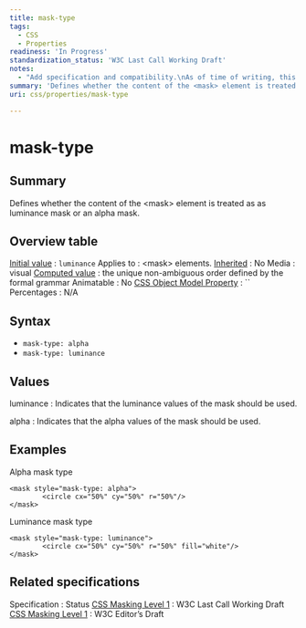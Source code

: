 ```yaml
---
title: mask-type
tags:
  - CSS
  - Properties
readiness: 'In Progress'
standardization_status: 'W3C Last Call Working Draft'
notes:
  - "Add specification and compatibility.\nAs of time of writing, this property is not yet implemented in most browsers."
summary: 'Defines whether the content of the <mask> element is treated as as luminance mask or an alpha mask.'
uri: css/properties/mask-type

---
```

# mask-type

## Summary

Defines whether the content of the \<mask\> element is treated as as luminance mask or an alpha mask.

## Overview table

[Initial value](/css/concepts/initial_value)
:   `luminance`
Applies to
:   \<mask\> elements.
[Inherited](/css/concepts/inherited)
:   No
Media
:   visual
[Computed value](/css/concepts/computed_value)
:   the unique non-ambiguous order defined by the formal grammar
Animatable
:   No
[CSS Object Model Property](/css/concepts/cssom)
:   ``
Percentages
:   N/A

## Syntax

-   `mask-type: alpha`
-   `mask-type: luminance`

## Values

luminance
:   Indicates that the luminance values of the mask should be used.

alpha
:   Indicates that the alpha values of the mask should be used.

## Examples

Alpha mask type

``` {.html}
<mask style="mask-type: alpha">
        <circle cx="50%" cy="50%" r="50%"/>
</mask>
```

Luminance mask type

``` {.css}
<mask style="mask-type: luminance">
        <circle cx="50%" cy="50%" r="50%" fill="white"/>
</mask>
```

## Related specifications

Specification
:   Status
[CSS Masking Level 1](http://www.w3.org/TR/css-masking-1/)
:   W3C Last Call Working Draft
[CSS Masking Level 1](http://dev.w3.org/fxtf/css-masking-1/)
:   W3C Editor’s Draft

